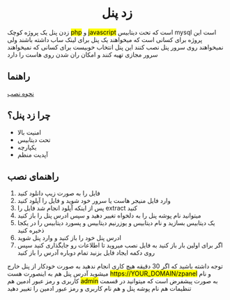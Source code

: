 <h1 align="center"/>زد پنل</h1>
زدن پنل یک پروژه کوچک <mark>php</mark> و <mark>javascript</mark> است که تحت دیتابیس mysql است 
این پروژه برای کسانی است که میخواهند یک پنل برای لینک ساب داشته باشند ولی نمیخواهند روی سرور پنل نصب کنند این پنل انتخاب خوبیست برای کسانی که نمیخواهند سرور مجازی تهیه کنند و امکان ران شدن روی هاست را دارد
<h2>راهنما</h2>
<a href="https://github.com/Sepanta7/zpanel/blob/main/fa-README.md#%D8%B1%D8%A7%D9%87%D9%86%D9%85%D8%A7%DB%8C-%D9%86%D8%B5%D8%A8">نحوه نصب</a>

<h2>چرا زد پنل؟</h2>
   <ul>
      <li>امنیت بالا</li>
     <li>تحت دیتابیس</li>
     <li>یکپارچه</li>
     <li>آپدیت منظم</li>
    </ul>
  </li>
</ul>

<h2>راهنمای نصب</h2>
<ol>
  <li>فایل را به صورت زیپ دانلود کنید</li>
  <li>وارد فایل منیجر هاست یا سرور خود شوید و فایل را آپلود کنید</li>
  <li>پس از اینکه آپلود انجام شد فایل را extract کنید</li>
  <li>میتوانید نام پوشه پنل را به دلخواه تغییر دهید و سپس ادرس پنل را باز کنید</li>
  <li>یک دیتابیس بسازید و نام دیتابیس و یوزرنیم دیتابیس و پسورد دیتابیس را در یکجا ذخیره کنید</li>
  <li>ادرس پنل خود را باز کنید و وارد پنل شوید</li>
   <li>اگر برای اولین بار باز کنید به فایل نصب میروید تا اطلاعات رو جایگذاری کنید سپس روی دکمه ایجاد فایل بزنید تمام دوباره آدرس را باز کنید</li>
</ol>
توجه داشته باشید که اگر 30 دقیقه هیچ کاری انجام ندهید به صورت خودکار از پنل خارج میشوید
آدرس پنل هم به اینصورت هست <mark>https://YOUR_DOMAIN/zpanel</mark> و نام کاربری و رمز عبور ادمین هم <mark>admin</mark> به صورت پیشفرض است که میتوانید در قسمت تنظیمات هم نام پوشه پنل و هم نام کاربری و رمز عبور ادمین را تغییر دهید

